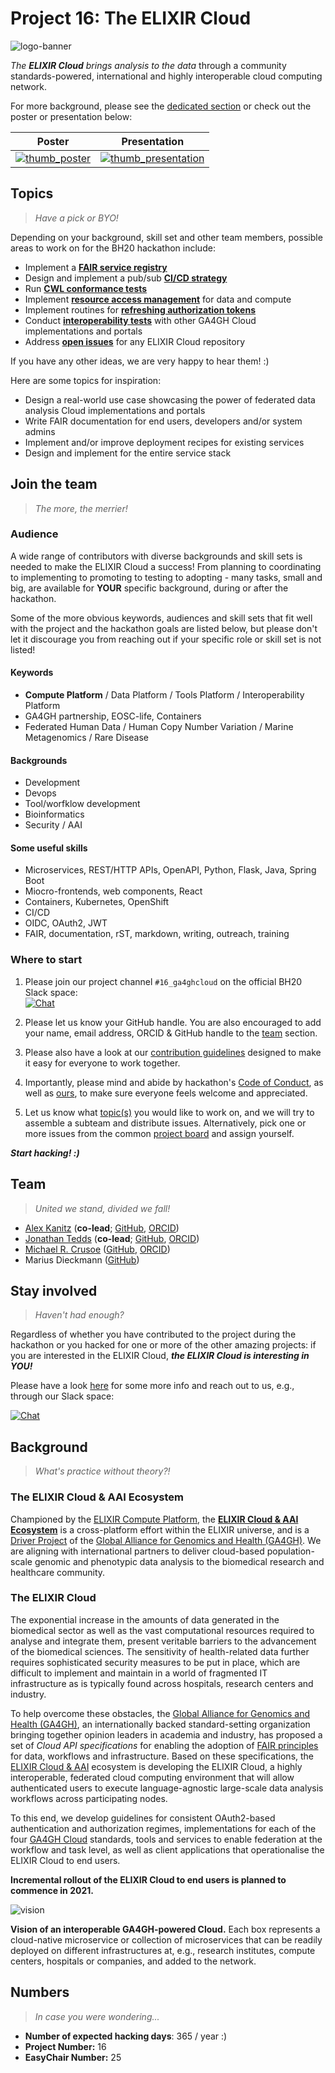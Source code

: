 # Project 16: The ELIXIR Cloud

![logo-banner][logo-banner]

_The **ELIXIR Cloud** brings analysis to the data_ through a community
standards-powered, international and highly interoperable cloud computing
network.

For more background, please see the [dedicated section](#background) or check
out the poster or presentation below:

| Poster | Presentation |
| --- | --- |
| [![thumb_poster][thumb_poster]][poster] | [![thumb_presentation][thumb_presentation]][presentation] |

## Topics

> _Have a pick or BYO!_

Depending on your background, skill set and other team members, possible areas
to work on for the BH20 hackathon include:

* Implement a [**FAIR service registry**][topic-service-registry]
* Design and implement a pub/sub [**CI/CD strategy**][topic-ci-cd]
* Run [**CWL conformance tests**][cwl-tests]
* Implement [**resource access management**][topic-access-management] for data
  and compute
* Implement routines for [**refreshing authorization
  tokens**][topic-token-refreshal]
* Conduct [**interoperability tests**][topic-interoperability] with other GA4GH
  Cloud implementations and portals
* Address [**open issues**][project-board] for any ELIXIR Cloud
  repository

If you have any other ideas, we are very happy to hear them! :)

Here are some topics for inspiration:

* Design a real-world use case showcasing the power of federated data analysis
  Cloud implementations and portals
* Write FAIR documentation for end users, developers and/or system admins
* Implement and/or improve deployment recipes for existing services
* Design and implement for the entire service stack

## Join the team

> _The more, the merrier!_

### Audience

A wide range of contributors with diverse backgrounds and skill sets is needed
to make the ELIXIR Cloud a success! From planning to coordinating to
implementing to promoting to testing to adopting - many tasks, small and big,
are available for **YOUR** specific background, during or after the hackathon.

Some of the more obvious keywords, audiences and skill sets that fit well with
the project and the hackathon goals are listed below, but please don't let it
discourage you from reaching out if your specific role or skill set is not
listed!

#### Keywords

* **Compute Platform** / Data Platform / Tools Platform / Interoperability
  Platform
* GA4GH partnership, EOSC-life, Containers
* Federated Human Data / Human Copy Number Variation / Marine Metagenomics /
  Rare Disease

#### Backgrounds

* Development
* Devops
* Tool/worfklow development
* Bioinformatics
* Security / AAI

#### Some useful skills

* Microservices, REST/HTTP APIs, OpenAPI, Python, Flask, Java, Spring Boot
* Miocro-frontends, web components, React
* Containers, Kubernetes, OpenShift
* CI/CD
* OIDC, OAuth2, JWT
* FAIR, documentation, rST, markdown, writing, outreach, training

### Where to start

1. Please join our project channel `#16_ga4ghcloud` on the official BH20 Slack
  space:  
  [![Chat][badge-chat-bh20]][chat-bh20]

2. Please let us know your GitHub handle. You are also
  encouraged to add your name, email address, ORCID &  GitHub handle to the
  [team](#team) section.

3. Please also have a look at our [contribution
  guidelines][contributing-guidelines] designed to make it easy for everyone to
  work together.

4. Importantly, please mind and abide by hackathon's [Code of
  Conduct][coc-bh20], as well as [ours][coc-elixir-cloud], to make sure
  everyone feels welcome and appreciated.

5. Let us know what [topic(s)](#topics) you would like to work on, and we will
  try to assemble a subteam and distribute issues. Alternatively, pick one or
  more issues from the common [project board][project-board] and assign
  yourself.

**_Start hacking! :)_**

## Team

> _United we stand, divided we fall!_

* [Alex Kanitz](alexander.kanitz@unibas.ch)
  (**co-lead**;
  [GitHub](https://github.com/uniqueg),
  [ORCID](https://orcid.org/0000-0002-3468-0652)) <corresponding author>
* [Jonathan Tedds](jonathan.tedds@elixir-europe.org)
  (**co-lead**;
  [GitHub](https://github.com/jtedds),
  [ORCID](https://orcid.org/0000-0003-2829-4584))
* [Michael R. Crusoe](mrc@commonwl.org)
  ([GitHub](https://github.com/mr-c),
  [ORCID](https://orcid.org/0000-0002-2961-9670))
* Marius Dieckmann
  ([GitHub](https://github.com/mariusdieckmann))

## Stay involved

> _Haven't had enough?_

Regardless of whether you have contributed to the project during the hackathon
or you hacked for one or more of the other amazing projects: if you are
interested in the ELIXIR Cloud, **_the ELIXIR Cloud is interesting in YOU!_**

Please have a look [here][contributing] for some more info and reach out to us,
e.g., through our Slack space:

[![Chat][badge-chat-elixir-cloud]][chat-elixir-cloud]

## Background

> _What's practice without theory?!_

### The ELIXIR Cloud & AAI Ecosystem

Championed by the [ELIXIR Compute Platform][elixir-compute], the [**ELIXIR
Cloud & AAI Ecosystem**][elixir-cloud] is a cross-platform effort within the
ELIXIR universe, and is a [Driver Project][ga4gh-drivers] of the [Global
Alliance for Genomics and Health (GA4GH)][ga4gh]. We are aligning with
international partners to deliver cloud-based population-scale genomic and
phenotypic data analysis to the biomedical research and healthcare community.

### The ELIXIR Cloud

The exponential increase in the amounts of data generated in the biomedical
sector as well as the vast computational resources required to analyse and
integrate them, present veritable barriers to the advancement of the biomedical
sciences. The sensitivity of health-related data further requires sophisticated
security measures to be put in place, which are difficult to implement and
maintain in a world of fragmented IT infrastructure as is typically found
across hospitals, research centers and industry. 

To help overcome these obstacles, the [Global Alliance for Genomics and Health
(GA4GH)][ga4gh], an internationally backed standard-setting organization
bringing together opinion leaders in academia and industry, has proposed a set
of _Cloud API specifications_ for enabling the adoption of [FAIR
principles][fair] for data, workflows and infrastructure. Based on these
specifications, the [ELIXIR Cloud & AAI][elixir-cloud] ecosystem is developing
the ELIXIR Cloud, a highly interoperable, federated cloud computing environment
that will allow authenticated users to execute language-agnostic large-scale
data analysis workflows across participating nodes.

To this end, we develop guidelines for consistent OAuth2-based authentication
and authorization regimes, implementations for each of the four [GA4GH
Cloud][ga4gh-cloud] standards, tools and services to enable federation at the
workflow and task level, as well as client applications that operationalise the
ELIXIR Cloud to end users.

**Incremental rollout of the ELIXIR Cloud to end users is planned to commence
in 2021.**

![vision][vision]

**Vision of an interoperable GA4GH-powered Cloud.** Each box represents a
cloud-native microservice or collection of microservices that can be readily
deployed on different infrastructures at, e.g., research institutes, compute
centers, hospitals or companies, and added to the network.

## Numbers

> _In case you were wondering..._

* **Number of expected hacking days**: 365 / year :)
* **Project Number:** 16
* **EasyChair Number:** 25

[badge-chat-bh20]: <https://img.shields.io/static/v1?label=chat&labelColor=00366a&message=bh20&color=a50044>
[badge-chat-elixir-cloud]: <https://img.shields.io/static/v1?label=chat&labelColor=ffcb00&message=ELIXIR%20Cloud&color=f95b45>
[chat-bh20]: <https://join.slack.com/t/biohackeu20/shared_invite/zt-i9i156if-L1H_6gLKK181NDPSe3fwkQ>
[chat-elixir-cloud]: <https://join.slack.com/t/elixir-cloud/shared_invite/enQtNzA3NTQ5Mzg2NjQ3LTZjZGI1OGQ5ZTRiOTRkY2ExMGUxNmQyODAxMDdjM2EyZDQ1YWM0ZGFjOTJhNzg5NjE0YmJiZTZhZDVhOWE4MWM>
[coc-bh20]: <https://elixir-europe.org/events/code-of-conduct>
[coc-elixir-cloud]: <https://github.com/elixir-cloud-aai/elixir-cloud-aai/blob/dev/CODE_OF_CONDUCT.md>
[contributing]: <https://github.com/elixir-cloud-aai/elixir-cloud-aai/blob/dev/CONTRIBUTING.md>
[contributing-guidelines]: <https://github.com/elixir-cloud-aai/elixir-cloud-aai/blob/dev/resources/contributing_guidelines.md>
[cwl-tests]: topics/cwl_conformance_tests.md
[elixir-cloud]: <https://github.com/elixir-cloud-aai/elixir-cloud-aai>
[elixir-compute]: <https://elixir-europe.org/platforms/compute>
[fair]: <https://www.go-fair.org/>
[ga4gh]: <https://ga4gh.org/>
[ga4gh-cloud]: <https://www.ga4gh.org/work_stream/cloud/>
[ga4gh-drivers]: <https://www.ga4gh.org/how-we-work/driver-projects/>
[logo-banner]: images/logo-banner.png
[poster]: <https://drive.google.com/file/d/1f23CfP1tjNJfuPXi20siKMFffO8dj4GO>
[presentation]: <https://drive.google.com/file/d/16QR0UHVMLfhIU85H2Ii0QPhWr6TpRkuN>
[project-board]: <https://github.com/orgs/elixir-cloud-aai/projects/4>
[thumb_poster]: images/thumb_poster.png
[thumb_presentation]: images/thumb_presentation.png
[topic-access-management]: topics/access_management.md
[topic-ci-cd]: topics/ci_cd.md
[topic-interoperability]: topics/interoperability.md
[topic-service-registry]: topics/service_registry.md
[topic-token-refreshal]: topics/token_refreshal.md
[topic-use-case]: topics/use_case.md
[vision]: images/vision_interoperability.png
